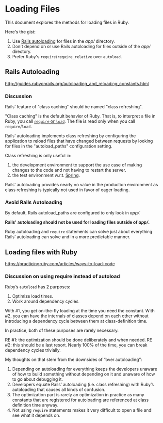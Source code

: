 # Loading Files
This document explores the methods for loading files in Ruby. 

Here's the gist:

1. Use [Rails autoloading](#rails-autoloading) for files in the _app/_ directory.
2. Don't depend on or use Rails autoloading for files outside of the _app/_ directory.
3. Prefer Ruby's `require`/`require_relative` over `autoload`.

## Rails Autoloading
http://guides.rubyonrails.org/autoloading_and_reloading_constants.html

### Discussion

Rails’ feature of "class caching" should be named "class refreshing".

"Class caching" is the default behavior of Ruby. That is, to interpret a file in Ruby, you call [`require` or `load`](http://ruby-doc.org/core-2.2.3/Kernel.html#method-i-require). 
The file is read only when you call `require`/`load`.

Rails' autoloading implements class refreshing by configuring the application to reload files that have changed 
between requests by looking for files in the "autoload_paths" configuration setting.

Class refreshing is only useful in:

1. the development environment to support the use case of making changes to the code and not having to restart the server.
2. the test environment w.r.t. [Spring](https://github.com/rails/spring).

Rails’ autoloading provides nearly no value in the production environment as class refreshing is typically not used in favor
of eager loading.

### Avoid Rails Autoloading

By default, Rails autoload_paths are configured to only look in _app/_. 

**Rails' autoloading should not be used for loading files outside of _app/_.**

Ruby autoloading and `require` statements can solve just about everything Rails’ autoloading can solve and in a
more predictable manner.

## Loading files with Ruby
https://practicingruby.com/articles/ways-to-load-code

### Discussion on using require instead of autoload

Ruby’s `autoload` has 2 purposes:

1. Optimize load times.
2. Work around dependency cycles.

With #1, you get on-the-fly loading at the time you need the constant. With #2, you can have the
internals of classes depend on each other without introducing a dependency cycle between them at 
class-definition time.

In practice, both of these purposes are rarely necessary.

RE #1: the optimization should be done deliberately and when needed.
RE #2: this should be a last resort. Nearly 100% of the time, you can break dependency cycles trivially.

My thoughts on that stem from the downsides of “over autoloading”:

1. Depending on autoloading for everything keeps the developers unaware of how to build something
without depending on it and unaware of how to go about debugging it.
2. Developers equate Rails’ autoloading (i.e. class refreshing) with Ruby’s autoloading that causes
all kinds of confusion.
3. The optimization part is rarely an optimization in practice as many constants that are registered
for autoloading are referenced at class definition time anyway.
4. Not using `require` statements makes it very difficult to open a file and see what it depends on.
